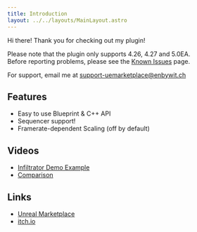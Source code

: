 ```yaml
---
title: Introduction
layout: ../../layouts/MainLayout.astro
---
```


Hi there! Thank you for checking out my plugin!




Please note that the plugin only supports 4.26, 4.27 and 5.0EA.<br>
Before reporting problems, please see the [Known Issues](/en/general/known-issues) page.

For support, email me at support-uemarketplace@enbywit.ch

## Features
 - Easy to use Blueprint & C++ API
 - Sequencer support!
 - Framerate-dependent Scaling (off by default)

## Videos

- [Infiltrator Demo Example](https://www.youtube.com/watch?v=vWRDF49hjjo)
- [Comparison](https://www.youtube.com/watch?v=1uviTtuZei8)

## Links

- [Unreal Marketplace]()
- [itch.io](https://theenbywitch.itch.io/ue-accumulation-based-motion-blur)